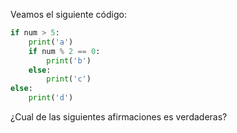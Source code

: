 Veamos el siguiente código:

``` python
if num > 5:
    print('a')
    if num % 2 == 0:
        print('b')
    else:
        print('c')
else:
    print('d')


```

¿Cual de las siguientes afirmaciones es verdaderas?
